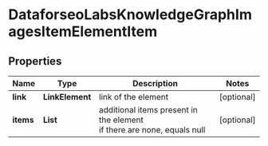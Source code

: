 # DataforseoLabsKnowledgeGraphImagesItemElementItem


## Properties

| Name | Type | Description | Notes |
|------------ | ------------- | ------------- | -------------|
**link** | **LinkElement** | link of the element |[optional]|
**items** | **List<KnowledgeGraphImagesElement>** | additional items present in the element<br>if there are none, equals null |[optional]|